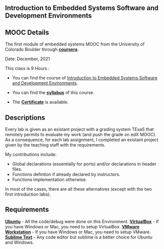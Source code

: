 ## Introduction to Embedded Systems Software and Development Environments

## MOOC Details

The first module of embedded systems MOOC from the University of Colorado Boulder through [**coursera**](https://www.coursera.org/).

Date: December, 2021

This class is 9 Hours : 
- You can find the course of [Introduction to Embedded Systems Software and Development Environments](https://www.coursera.org/learn/introduction-embedded-systems).

- You can find the **[syllabus](Syllabus.md)** of this course.
 
- The [**Certificate**](https://github.com/AhmedHassan95/Makefile/blob/master/Certificate.pdf) is available.

## Descriptions

Every lab is given as an existant project with a grading system TExaS that remotely permits to evaluate my work (and push the grade on edX MOOC). \
As a consequence, for each lab assignment, I completed an existant project given by the teaching staff with the requirements.

My contributions include:
- Global declarations (essentially for ports) and/or declarations in header files. 
- Functions defintion if already declared by instructors.
- Functions implementation otherwise.

In most of the cases, there are all these alternatives (except with the two first introduction labs).


## Requirements

**[Ubuntu](https://ubuntu.com/download/desktop)** - All the code/debug were done on this Environment. 
**[VirtualBox](https://www.virtualbox.org/wiki/Downloads)** - If you have Windows or Mac, you need to setup VirtualBox. 
**[VMware Workstation](https://www.vmware.com/products/workstation-pro/workstation-pro-evaluation.html)** - If you have Windows or Mac, you need to setup VMware. 
**[Sublime Text](https://www.sublimetext.com/3)** - Any code editor but sublime is a better choice for Ubuntu and Windows.

